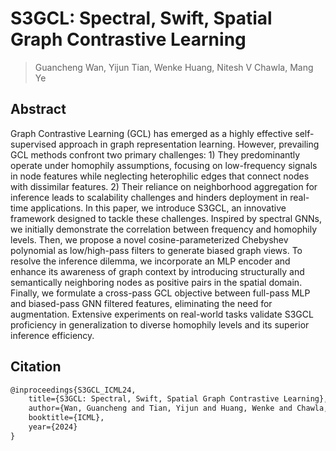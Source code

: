 # S3GCL: Spectral, Swift, Spatial Graph Contrastive Learning

>Guancheng Wan, Yijun Tian, Wenke Huang, Nitesh V Chawla, Mang Ye

## Abstract
Graph Contrastive Learning (GCL) has emerged as a highly effective self-supervised approach in graph representation learning. However, prevailing GCL methods confront two primary challenges: 1) They predominantly operate under homophily assumptions, focusing on low-frequency signals in node features while neglecting heterophilic edges that connect nodes with dissimilar features. 2) Their reliance on neighborhood aggregation for inference leads to scalability challenges and hinders deployment in real-time applications. In this paper, we introduce S3GCL,  an innovative framework designed to tackle these challenges. Inspired by spectral GNNs, we initially demonstrate the correlation between frequency and homophily levels. Then, we propose a novel cosine-parameterized Chebyshev polynomial as low/high-pass filters to generate biased graph views. To resolve the inference dilemma, we incorporate an MLP encoder and enhance its awareness of graph context by introducing structurally and semantically neighboring nodes as positive pairs in the spatial domain. Finally, we formulate a cross-pass GCL objective between full-pass MLP and biased-pass GNN filtered features, eliminating the need for augmentation. Extensive experiments on real-world tasks validate S3GCL proficiency in generalization to diverse homophily levels and its superior inference efficiency.


## Citation

``` latex
@inproceedings{S3GCL_ICML24,
    title={S3GCL: Spectral, Swift, Spatial Graph Contrastive Learning},
    author={Wan, Guancheng and Tian, Yijun and Huang, Wenke and Chawla, Nitesh V  and Ye, Mang},
    booktitle={ICML},
    year={2024}
}
```

